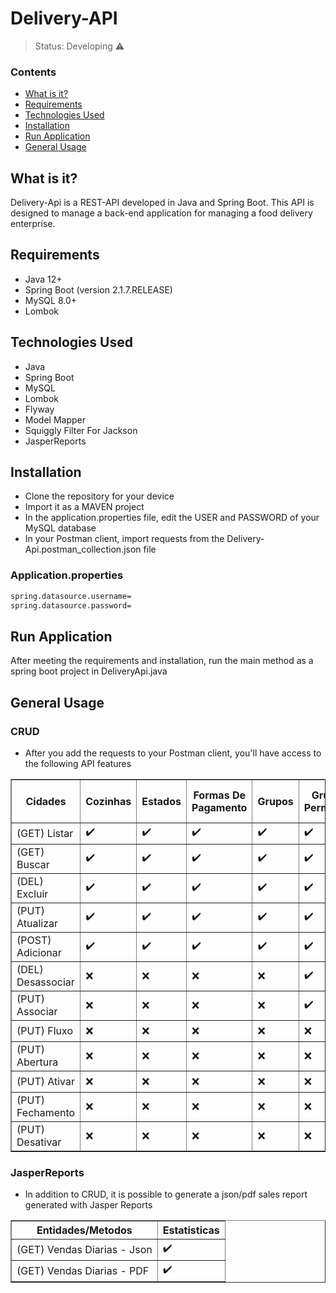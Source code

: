 <h1>Delivery-API</h1>

> Status: Developing ⚠️

### Contents
  
* [What is it?](#what-is-it)
* [Requirements](#requirements)
* [Technologies Used](#technologies)
* [Installation](#installation)
* [Run Application](#run-application)
* [General Usage](#general-usage)

## <a name="what-is-it"></a>What is it?

Delivery-Api is a REST-API developed in Java and Spring Boot. This API is designed to manage a back-end application for managing a food delivery enterprise.

## <a name="requirements"></a>Requirements

- Java 12+
- Spring Boot (version 2.1.7.RELEASE)
- MySQL 8.0+
- Lombok

## <a name="technologies"></a>Technologies Used

- Java
- Spring Boot
- MySQL
- Lombok
- Flyway
- Model Mapper
- Squiggly Filter For Jackson
- JasperReports

## <a name="installation"></a>Installation

- Clone the repository for your device
- Import it as a MAVEN project
- In the application.properties file, edit the USER and PASSWORD of your MySQL database
- In your Postman client, import requests from the Delivery-Api.postman_collection.json file

### Application.properties
```xml
spring.datasource.username=
spring.datasource.password=
```
## <a name="run-application"></a>Run Application

After meeting the requirements and installation, run the main method as a spring boot project in DeliveryApi.java 

## <a name="general-usage"></a>General Usage

### CRUD

* After you add the requests to your Postman client, you'll have access to the following API features

<table border="1">
   <thead>
   <tr>
       <thEntities/Methods</th>
       <th>Cidades</th>
       <th>Cozinhas</th>
       <th>Estados</th>
       <th>Formas De Pagamento</th>
       <th>Grupos</th>
       <th>Grupos-Permissoes</th>
       <th>Pedidos</th>
       <th>Restaurantes</th>
       <th>Restaurantes-Formas De Pagamento</th>
       <th>Restaurantes-Produtos</th>
       <th>Restaurantes-Usuarios</th>
       <th>Usuarios</th>
       <th>Usuarios-Grupos</th>
   </tr>
   </thead>
   <tbody>
   <tr>
       <td>(GET) Listar</td>
       <td>✔️</td>
       <td>✔️</td>
       <td>✔️</td>
       <td>✔️</td>
       <td>✔️</td>
       <td>✔️</td>
       <td>✔️</td>
       <td>✔️</td>
       <td>✔️</td>
       <td>✔️</td>
       <td>✔️</td>
       <td>✔️</td>
       <td>✔️</td>
   </tr>
   <tr>
       <td>(GET) Buscar</td>
       <td>✔️</td>
       <td>✔️</td>
       <td>✔️</td>
       <td>✔️</td>
       <td>✔️</td>
       <td>❌</td>
       <td>✔️</td>
       <td>✔️</td>
       <td>❌</td>
       <td>✔️</td>
       <td>✔️</td>
       <td>✔️</td>
       <td>❌</td>
   </tr>
   
   <tr>
       <td>(DEL) Excluir</td>
       <td>✔️</td>
       <td>✔️</td>
       <td>✔️</td>
       <td>✔️</td>
       <td>✔️</td>
       <td>✔️</td>
       <td>❌</td>
       <td>✔️</td>
       <td>✔️</td>
       <td>❌</td>
       <td>✔️</td>
       <td>✔️</td>
       <td>✔️</td>
   </tr>
     
   <tr>
       <td>(PUT) Atualizar</td>
       <td>✔️</td>
       <td>✔️</td>
       <td>✔️</td>
       <td>✔️</td>
       <td>✔️</td>
       <td>✔️</td>
       <td>✔️</td>
       <td>✔️</td>
       <td>✔️</td>
       <td>✔️</td>
       <td>✔️</td>
       <td>✔️</td>
       <td>✔️</td>
   </tr>
     
   <tr>
       <td>(POST) Adicionar</td>
       <td>✔️</td>
       <td>✔️</td>
       <td>✔️</td>
       <td>✔️</td>
       <td>✔️</td>
       <td>❌</td>
       <td>✔️</td>
       <td>✔️</td>
       <td>❌</td>
       <td>✔️</td>
       <td>❌</td>
       <td>✔️</td>
       <td>✔️</td>
   </tr>

   <tr>
       <td>(DEL) Desassociar</td>
       <td>❌</td>
       <td>❌</td>
       <td>❌</td>
       <td>❌</td>
       <td>✔️</td>
       <td>❌</td>
       <td>❌</td>
       <td>❌</td>
       <td>✔️</td>
       <td>❌</td>
       <td>✔️</td>
       <td>❌</td>
       <td>✔️</td>
   </tr>

   <tr>
       <td>(PUT) Associar</td>
       <td>❌</td>
       <td>❌</td>
       <td>❌</td>
       <td>❌</td>
       <td>✔️</td>
       <td>❌</td>
       <td>❌</td>
       <td>❌</td>
       <td>✔️</td>
       <td>❌</td>
       <td>✔️</td>
       <td>❌</td>
       <td>✔️</td>
   </tr>

   <tr>
       <td>(PUT) Fluxo</td>
       <td>❌</td>
       <td>❌</td>
       <td>❌</td>
       <td>❌</td>
       <td>❌</td>
       <td>✔️</td>
       <td>❌</td>
       <td>❌</td>
       <td>❌</td>
       <td>❌</td>
       <td>❌</td>
       <td>❌</td>
       <td>❌</td>
   </tr>

   <tr>
       <td>(PUT) Abertura</td>
       <td>❌</td>
       <td>❌</td>
       <td>❌</td>
       <td>❌</td>
       <td>❌</td>
       <td>❌</td>
       <td>❌</td>
       <td>✔️</td>
       <td>❌</td>
       <td>❌</td>
       <td>❌</td>
       <td>❌</td>
       <td>❌</td>
   </tr>

   <tr>
       <td>(PUT) Ativar</td>
       <td>❌</td>
       <td>❌</td>
       <td>❌</td>
       <td>❌</td>
       <td>❌</td>
       <td>❌</td>
       <td>❌</td>
       <td>✔️</td>
       <td>❌</td>
       <td>❌</td>
       <td>❌</td>
       <td>❌</td>
       <td>❌</td>
   </tr>

   <tr>
       <td>(PUT) Fechamento</td>
       <td>❌</td>
       <td>❌</td>
       <td>❌</td>
       <td>❌</td>
       <td>❌</td>
       <td>❌</td>
       <td>❌</td>
       <td>✔️</td>
       <td>❌</td>
       <td>❌</td>
       <td>❌</td>
       <td>❌</td>
       <td>❌</td>
   </tr>

   <tr>
       <td>(PUT) Desativar</td>
       <td>❌</td>
       <td>❌</td>
       <td>❌</td>
       <td>❌</td>
       <td>❌</td>
       <td>❌</td>
       <td>❌</td>
       <td>✔️</td>
       <td>❌</td>
       <td>❌</td>
       <td>❌</td>
       <td>❌</td>
       <td>❌</td>
   </tr>

   </tbody>
</table>

### JasperReports
* In addition to CRUD, it is possible to generate a json/pdf sales report generated with Jasper Reports

<table border="1">
   <thead>
   <tr>
       <th>Entidades/Metodos</th>
       <th>Estatisticas</th>
   </tr>
   </thead>
   <tbody>
   <tr>
       <td>(GET) Vendas Diarias - Json</td>
        <td>✔️</td>
   </tr>
   <tr>
        <td>(GET) Vendas Diarias - PDF</td>
        <td>✔️</td>
       
   </tr>
   </tbody>
</table>
